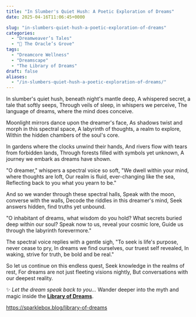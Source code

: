 ```yaml
---
title: "In Slumber's Quiet Hush: A Poetic Exploration of Dreams"
date: 2025-04-16T11:06:45+0000

slug: "in-slumbers-quiet-hush-a-poetic-exploration-of-dreams"
categories:
  - "Dreamweaver’s Tales"
  - "🔮 The Oracle’s Grove"
tags:
  - "Dreamcore Wellness"
  - "Dreamscape"
  - "The Library of Dreams"
draft: false
aliases:
  - "/in-slumbers-quiet-hush-a-poetic-exploration-of-dreams/"
---
```

In slumber's quiet hush, beneath night's mantle deep,
A whispered secret, a tale that softly seeps,
Through veils of sleep, in whispers we perceive,
The language of dreams, where the mind does conceive.

Moonlight mirrors dance upon the dreamer's face,
As shadows twist and morph in this spectral space,
A labyrinth of thoughts, a realm to explore,
Within the hidden chambers of the soul's core.

In gardens where the clocks unwind their hands,
And rivers flow with tears from forbidden lands,
Through forests filled with symbols yet unknown,
A journey we embark as dreams have shown.

"O dreamer," whispers a spectral voice so soft,
"We dwell within your mind, where thoughts are loft,
Our realm is fluid, ever-changing like the sea,
Reflecting back to you what you yearn to be."

And so we wander through these spectral halls,
Speak with the moon, converse with the walls,
Decode the riddles in this dreamer's mind,
Seek answers hidden, find truths yet unbound.

"O inhabitant of dreams, what wisdom do you hold?
What secrets buried deep within our soul?
Speak now to us, reveal your cosmic lore,
Guide us through the labyrinth forevermore."

The spectral voice replies with a gentle sigh,
"To seek is life's purpose, never cease to pry,
In dreams we find ourselves, our truest self revealed,
In waking, strive for truth, be bold and be real."

So let us continue on this endless quest,
Seek knowledge in the realms of rest,
For dreams are not just fleeting visions nightly,
But conversations with our deepest reality.

✨ *Let the dream speak back to you...*
Wander deeper into the myth and magic inside the [**Library of Dreams**](https://sparklebox.blog/library-of-dreams/).

https://sparklebox.blog/library-of-dreams